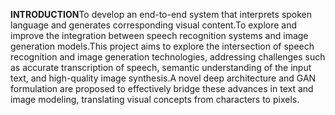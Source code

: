 **INTRODUCTION**To develop an end-to-end system that interprets spoken language and generates corresponding visual
content.To explore and improve the integration between speech recognition systems and image
generation models.This project aims to explore the intersection of speech recognition and image
generation technologies, addressing challenges such as accurate transcription of speech, semantic
understanding of the input text, and high-quality image synthesis.A novel deep architecture and
GAN formulation are proposed to effectively bridge these advances in text and image modeling,
translating visual concepts from characters to pixels.


